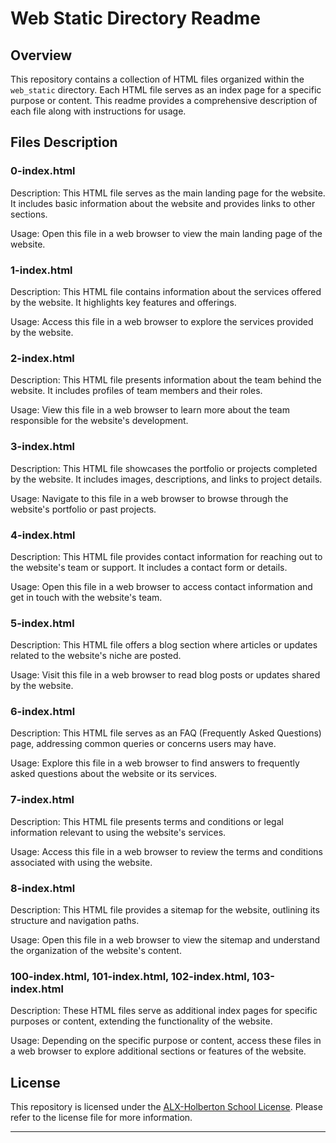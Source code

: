 # Web Static Directory Readme

## Overview
This repository contains a collection of HTML files organized within the `web_static` directory. Each HTML file serves as an index page for a specific purpose or content. This readme provides a comprehensive description of each file along with instructions for usage.

## Files Description

### 0-index.html
Description: This HTML file serves as the main landing page for the website. It includes basic information about the website and provides links to other sections.

Usage: Open this file in a web browser to view the main landing page of the website.

### 1-index.html
Description: This HTML file contains information about the services offered by the website. It highlights key features and offerings.

Usage: Access this file in a web browser to explore the services provided by the website.

### 2-index.html
Description: This HTML file presents information about the team behind the website. It includes profiles of team members and their roles.

Usage: View this file in a web browser to learn more about the team responsible for the website's development.

### 3-index.html
Description: This HTML file showcases the portfolio or projects completed by the website. It includes images, descriptions, and links to project details.

Usage: Navigate to this file in a web browser to browse through the website's portfolio or past projects.

### 4-index.html
Description: This HTML file provides contact information for reaching out to the website's team or support. It includes a contact form or details.

Usage: Open this file in a web browser to access contact information and get in touch with the website's team.

### 5-index.html
Description: This HTML file offers a blog section where articles or updates related to the website's niche are posted.

Usage: Visit this file in a web browser to read blog posts or updates shared by the website.

### 6-index.html
Description: This HTML file serves as an FAQ (Frequently Asked Questions) page, addressing common queries or concerns users may have.

Usage: Explore this file in a web browser to find answers to frequently asked questions about the website or its services.

### 7-index.html
Description: This HTML file presents terms and conditions or legal information relevant to using the website's services.

Usage: Access this file in a web browser to review the terms and conditions associated with using the website.

### 8-index.html
Description: This HTML file provides a sitemap for the website, outlining its structure and navigation paths.

Usage: Open this file in a web browser to view the sitemap and understand the organization of the website's content.

### 100-index.html, 101-index.html, 102-index.html, 103-index.html
Description: These HTML files serve as additional index pages for specific purposes or content, extending the functionality of the website.

Usage: Depending on the specific purpose or content, access these files in a web browser to explore additional sections or features of the website.

## License
This repository is licensed under the [ALX-Holberton School License](LICENSE). Please refer to the license file for more information.

---
